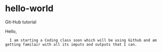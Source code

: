 # hello-world
Git-Hub tutorial

Hello, 

      I am starting a Coding class soon which will be using Github and am getting familair with all its imputs and outputs that I can. 
